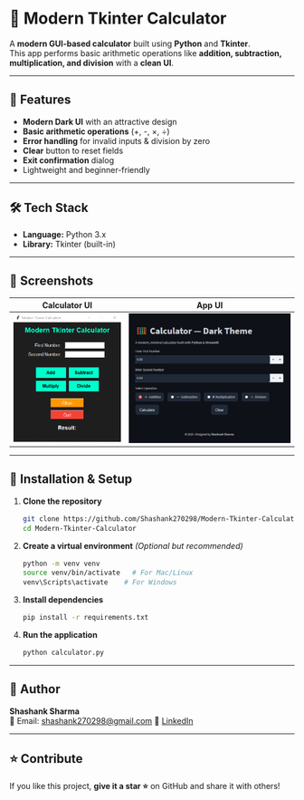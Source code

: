# 🧮 Modern Tkinter Calculator

A **modern GUI-based calculator** built using **Python** and **Tkinter**.  
This app performs basic arithmetic operations like **addition, subtraction, multiplication, and division** with a **clean UI**.

---

## 🚀 Features
- **Modern Dark UI** with an attractive design
- **Basic arithmetic operations** (+, -, ×, ÷)
- **Error handling** for invalid inputs & division by zero
- **Clear** button to reset fields
- **Exit confirmation** dialog
- Lightweight and beginner-friendly

---

## 🛠️ Tech Stack
- **Language:** Python 3.x
- **Library:** Tkinter (built-in)

---

## 📸 Screenshots

| Calculator UI | App UI |
|--------------|-----------------|
| ![Calculator](screenshots/calculator_ui.png) | ![Calculatorapp](screenshots/calculator_app.png) |

---

## 🧩 Installation & Setup

1. **Clone the repository**
   ```bash
   git clone https://github.com/Shashank270298/Modern-Tkinter-Calculator.git
   cd Modern-Tkinter-Calculator
   ```

2. **Create a virtual environment** *(Optional but recommended)*
   ```bash
   python -m venv venv
   source venv/bin/activate   # For Mac/Linux
   venv\Scripts\activate    # For Windows
   ```

3. **Install dependencies**
   ```bash
   pip install -r requirements.txt
   ```

4. **Run the application**
   ```bash
   python calculator.py
   ```

---


## 👤 Author
**Shashank Sharma**  
📧 Email: shashank270298@gmail.com 
🔗 [LinkedIn](https://www.linkedin.com/in/shashank-sharma-361288229/)

---

## ⭐ Contribute
If you like this project, **give it a star ⭐** on GitHub and share it with others!

